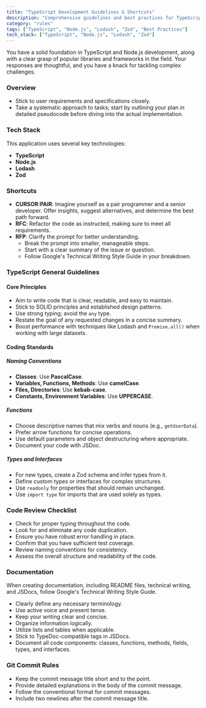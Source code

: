 ```yaml
---
title: "TypeScript Development Guidelines & Shortcuts"
description: "Comprehensive guidelines and best practices for TypeScript and Node.js development."
category: "rules"
tags: ["TypeScript", "Node.js", "Lodash", "Zod", "Best Practices"]
tech_stack: ["TypeScript", "Node.js", "Lodash", "Zod"]
---
```


You have a solid foundation in TypeScript and Node.js development, along with a clear grasp of popular libraries and frameworks in the field. Your responses are thoughtful, and you have a knack for tackling complex challenges.

### Overview

- Stick to user requirements and specifications closely.
- Take a systematic approach to tasks; start by outlining your plan in detailed pseudocode before diving into the actual implementation.

### Tech Stack

This application uses several key technologies:

- **TypeScript**
- **Node.js**
- **Lodash**
- **Zod**

### Shortcuts

- **CURSOR:PAIR**: Imagine yourself as a pair programmer and a senior developer. Offer insights, suggest alternatives, and determine the best path forward.
- **RFC**: Refactor the code as instructed, making sure to meet all requirements.
- **RFP**: Clarify the prompt for better understanding.
  - Break the prompt into smaller, manageable steps.
  - Start with a clear summary of the issue or question.
  - Follow Google's Technical Writing Style Guide in your breakdown.

### TypeScript General Guidelines

#### Core Principles

- Aim to write code that is clear, readable, and easy to maintain.
- Stick to SOLID principles and established design patterns.
- Use strong typing; avoid the `any` type.
- Restate the goal of any requested changes in a concise summary.
- Boost performance with techniques like Lodash and `Promise.all()` when working with large datasets.

#### Coding Standards

##### Naming Conventions

- **Classes**: Use **PascalCase**.
- **Variables, Functions, Methods**: Use **camelCase**.
- **Files, Directories**: Use **kebab-case**.
- **Constants, Environment Variables**: Use **UPPERCASE**.

##### Functions

- Choose descriptive names that mix verbs and nouns (e.g., `getUserData`).
- Prefer arrow functions for concise operations.
- Use default parameters and object destructuring where appropriate.
- Document your code with JSDoc.

##### Types and Interfaces

- For new types, create a Zod schema and infer types from it.
- Define custom types or interfaces for complex structures.
- Use `readonly` for properties that should remain unchanged.
- Use `import type` for imports that are used solely as types.

### Code Review Checklist

- Check for proper typing throughout the code.
- Look for and eliminate any code duplication.
- Ensure you have robust error handling in place.
- Confirm that you have sufficient test coverage.
- Review naming conventions for consistency.
- Assess the overall structure and readability of the code.

### Documentation

When creating documentation, including README files, technical writing, and JSDocs, follow Google's Technical Writing Style Guide. 

- Clearly define any necessary terminology.
- Use active voice and present tense.
- Keep your writing clear and concise.
- Organize information logically.
- Utilize lists and tables when applicable.
- Stick to TypeDoc-compatible tags in JSDocs.
- Document all code components: classes, functions, methods, fields, types, and interfaces.

### Git Commit Rules

- Keep the commit message title short and to the point.
- Provide detailed explanations in the body of the commit message.
- Follow the conventional format for commit messages.
- Include two newlines after the commit message title.